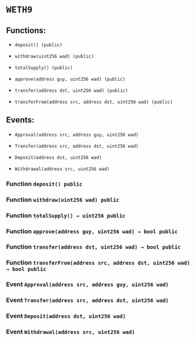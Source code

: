 # `WETH9`

## Functions:

- `deposit() (public)`

- `withdraw(uint256 wad) (public)`

- `totalSupply() (public)`

- `approve(address guy, uint256 wad) (public)`

- `transfer(address dst, uint256 wad) (public)`

- `transferFrom(address src, address dst, uint256 wad) (public)`

## Events:

- `Approval(address src, address guy, uint256 wad)`

- `Transfer(address src, address dst, uint256 wad)`

- `Deposit(address dst, uint256 wad)`

- `Withdrawal(address src, uint256 wad)`

### Function `deposit() public`

### Function `withdraw(uint256 wad) public`

### Function `totalSupply() → uint256 public`

### Function `approve(address guy, uint256 wad) → bool public`

### Function `transfer(address dst, uint256 wad) → bool public`

### Function `transferFrom(address src, address dst, uint256 wad) → bool public`

### Event `Approval(address src, address guy, uint256 wad)`

### Event `Transfer(address src, address dst, uint256 wad)`

### Event `Deposit(address dst, uint256 wad)`

### Event `Withdrawal(address src, uint256 wad)`
